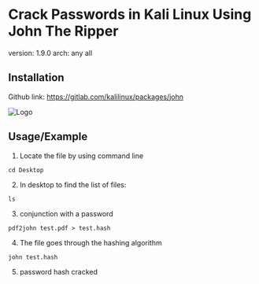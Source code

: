 
# Crack Passwords in Kali Linux Using John The Ripper

version: 1.9.0 arch: any all



## Installation

Github link: https://gitlab.com/kalilinux/packages/john



![Logo](https://www.kali.org/tools/john/images/john-logo.svg)


## Usage/Example
1. Locate the file by using command line
```
cd Desktop
```
2. In desktop to find the list of files:
```
ls
```
3. conjunction with a password
```
pdf2john test.pdf > test.hash
```
4. The file goes through the hashing algorithm
```
john test.hash
```
5. password hash cracked 
